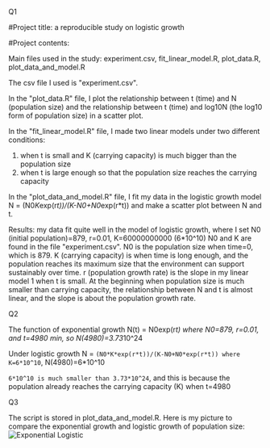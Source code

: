 Q1

#Project title: a reproducible study on logistic growth

#Project contents:

Main files used in the study: experiment.csv, fit_linear_model.R, plot_data.R, plot_data_and_model.R

The csv file I used is "experiment.csv".

In the "plot_data.R" file, I plot the relationship between t (time) and N (population size) and the relationship between t (time) and log10N (the log10 form of population size) in a scatter plot.

In the "fit_linear_model.R" file, I made two linear models under two different conditions:
1) when t is small and K (carrying capacity) is much bigger than the population size
2) when t is large enough so that the population size reaches the carrying capacity

In the "plot_data_and_model.R" file, I fit my data in the logistic growth model N = (N0*K*exp(r*t))/(K-N0+N0*exp(r*t)) and make a scatter plot between N and t.

Results: my data fit quite well in the model of logistic growth, where I set N0 (initial population)=879, r=0.01, K=60000000000 (6*10^10) N0 and K are found in the file "experiment.csv". N0 is the population size when time=0, which is 879. K (carrying capacity) is when time is long enough, and the population reaches its maximum size that the environment can support sustainably over time. r (population growth rate) is the slope in my linear model 1 when t is small. At the beginning when population size is much smaller than carrying capacity, the relationship between N and t is almost linear, and the slope is about the population growth rate.

Q2

The function of exponential growth N(t) = N0exp(r*t) where N0=879, r=0.01, and t=4980 min, so N(4980)=3.73*10^24

Under logistic growth N = `(N0*K*exp(r*t))/(K-N0+N0*exp(r*t)) where K=6*10^10`, N(4980)=6*10^10

`6*10^10 is much smaller than 3.73*10^24`, and this is because the population already reaches the carrying capacity (K) when t=4980

Q3

The script is stored in plot_data_and_model.R. Here is my picture to compare the exponential growth and logistic growth of population size:
![Exponential Logistic](https://github.com/user-attachments/assets/d5d4a092-a40e-4317-912f-a5ded3deeefb)

